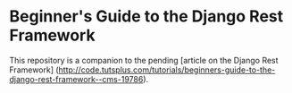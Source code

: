 # Beginner's Guide to the Django Rest Framework

This repository is a companion to the pending [article on the Django Rest Framework] (http://code.tutsplus.com/tutorials/beginners-guide-to-the-django-rest-framework--cms-19786).

